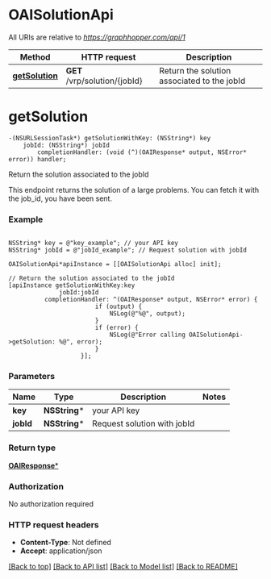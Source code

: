 # OAISolutionApi

All URIs are relative to *https://graphhopper.com/api/1*

Method | HTTP request | Description
------------- | ------------- | -------------
[**getSolution**](OAISolutionApi.md#getsolution) | **GET** /vrp/solution/{jobId} | Return the solution associated to the jobId


# **getSolution**
```objc
-(NSURLSessionTask*) getSolutionWithKey: (NSString*) key
    jobId: (NSString*) jobId
        completionHandler: (void (^)(OAIResponse* output, NSError* error)) handler;
```

Return the solution associated to the jobId

This endpoint returns the solution of a large problems. You can fetch it with the job_id, you have been sent. 

### Example 
```objc

NSString* key = @"key_example"; // your API key
NSString* jobId = @"jobId_example"; // Request solution with jobId

OAISolutionApi*apiInstance = [[OAISolutionApi alloc] init];

// Return the solution associated to the jobId
[apiInstance getSolutionWithKey:key
              jobId:jobId
          completionHandler: ^(OAIResponse* output, NSError* error) {
                        if (output) {
                            NSLog(@"%@", output);
                        }
                        if (error) {
                            NSLog(@"Error calling OAISolutionApi->getSolution: %@", error);
                        }
                    }];
```

### Parameters

Name | Type | Description  | Notes
------------- | ------------- | ------------- | -------------
 **key** | **NSString***| your API key | 
 **jobId** | **NSString***| Request solution with jobId | 

### Return type

[**OAIResponse***](OAIResponse.md)

### Authorization

No authorization required

### HTTP request headers

 - **Content-Type**: Not defined
 - **Accept**: application/json

[[Back to top]](#) [[Back to API list]](../README.md#documentation-for-api-endpoints) [[Back to Model list]](../README.md#documentation-for-models) [[Back to README]](../README.md)

